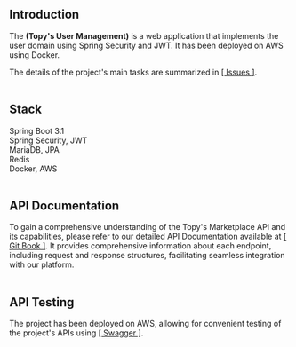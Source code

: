 ## Introduction
The **(Topy's User Management)** is a web application that implements the user domain using Spring Security and JWT. It has been deployed on AWS using Docker.

The details of the project's main tasks are summarized in [[ Issues ]](https://github.com/topyheun/topy/issues).
<br><br>

## Stack 
Spring Boot 3.1<br>
Spring Security, JWT<br>
MariaDB, JPA<br>
Redis<br>
Docker, AWS
<br><br>

## API Documentation
To gain a comprehensive understanding of the Topy's Marketplace API and its capabilities, please refer to our detailed API Documentation available at [[ Git Book ]](https://topys-organization.gitbook.io/topy-api-docs/). It provides comprehensive information about each endpoint, including request and response structures, facilitating seamless integration with our platform.
<br><br>

## API Testing
The project has been deployed on AWS, allowing for convenient testing of the project's APIs using 
[[ Swagger ]](https://app.swaggerhub.com/apis/topyheun/Topy_User_Management/1.0.0).
<br><br>